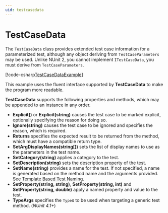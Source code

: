```yaml
---
uid: testcasedata
---
```


# TestCaseData

The `TestCaseData` class provides extended test case information for a parameterized test, although any object deriving
from `TestCaseParameters` may be used. Unlike NUnit 2, you cannot implement `ITestCaseData`, you must derive from
`TestCaseParameters`.

[!code-csharp[TestCaseDataExample](~/snippets/Snippets.NUnit/TestCaseDataExample.cs#TestCaseDataExample)]

This example uses the fluent interface supported by **TestCaseData** to make the program more readable.

**TestCaseData** supports the following properties and methods, which may be appended to an instance in any order.

* **Explicit()** or **Explicit(string)** causes the test case to be marked explicit, optionally specifying the reason
  for doing so.
* **Ignore(string)** causes the test case to be ignored and specifies the reason, which is required.
* **Returns** specifies the expected result to be returned from the method, which must have a compatible return type.
* **SetArgDisplayNames(string[])** sets the list of display names to use as the parameters in the test name.
* **SetCategory(string)** applies a category to the test.
* **SetDescription(string)** sets the description property of the test.
* **SetName(string)** provides a name for the test. If not specified, a name is generated based on the method name and
  the arguments provided. See [Template Based Test Naming](xref:templatebasedtestnaming).
* **SetProperty(string, string)**, **SetProperty(string, int)** and **SetProperty(string, double)** apply a named
  property and value to the test.
* **TypeArgs** specifies the `Type`s to be used when targeting a generic test method. (_NUnit 4.1+_)
